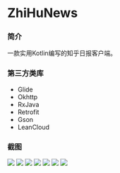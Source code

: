 # ZhiHuNews

### 简介

一款实用Kotlin编写的知乎日报客户端。

### 第三方类库

- Glide
- Okhttp
- RxJava
- Retrofit
- Gson
- LeanCloud

### 截图

![](https://ooo.0o0.ooo/2017/06/24/594de69cc6ce7.png)
![](https://ooo.0o0.ooo/2017/06/24/594de69b9b967.png)
![](https://ooo.0o0.ooo/2017/06/24/594de69cc1cea.png)
![](https://ooo.0o0.ooo/2017/06/24/594de69b6092b.png)
![](https://ooo.0o0.ooo/2017/06/24/594de69b484d0.png)
![](https://ooo.0o0.ooo/2017/06/24/594de69b7c641.png)
![](https://ooo.0o0.ooo/2017/06/24/594de69cc462e.png)
